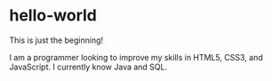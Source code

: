 # hello-world
This is just the beginning!

I am a programmer looking to improve my skills in HTML5, CSS3, and JavaScript.
I currently know Java and SQL.
